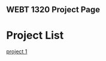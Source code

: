 ## WEBT 1320 Project Page

<h1>Project List</h1>

<a href="project1.html" target="_blank">project 1 </a>


